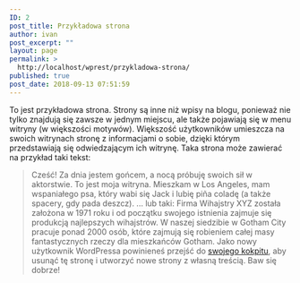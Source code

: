 ```yaml
---
ID: 2
post_title: Przykładowa strona
author: ivan
post_excerpt: ""
layout: page
permalink: >
  http://localhost/wprest/przykladowa-strona/
published: true
post_date: 2018-09-13 07:51:59
---
```

To jest przykładowa strona. Strony są inne niż wpisy na blogu, ponieważ nie tylko znajdują się zawsze w jednym miejscu, ale także pojawiają się w menu witryny (w większości motywów). Większość użytkowników umieszcza na swoich witrynach stronę z informacjami o sobie, dzięki którym przedstawiają się odwiedzającym ich witrynę. Taka strona może zawierać na przykład taki tekst: 
> Cześć! Za dnia jestem gońcem, a nocą próbuję swoich sił w aktorstwie. To jest moja witryna. Mieszkam w Los Angeles, mam wspaniałego psa, który wabi się Jack i lubię piña coladę (a także spacery, gdy pada deszcz). ... lub taki: 
> Firma Wihajstry XYZ została założona w 1971 roku i od początku swojego istnienia zajmuje się produkcją najlepszych wihajstrów. W naszej siedzibie w Gotham City pracuje ponad 2000 osób, które zajmują się robieniem całej masy fantastycznych rzeczy dla mieszkańców Gotham. Jako nowy użytkownik WordPressa powinieneś przejść do [swojego kokpitu][1], aby usunąć tę stronę i utworzyć nowe strony z własną treścią. Baw się dobrze!

 [1]: http://localhost/wprest/wp-admin/